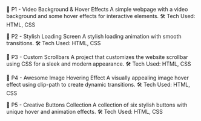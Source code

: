 🔹 P1 - Video Background & Hover Effects
A simple webpage with a video background and some hover effects for interactive elements.
🛠 Tech Used: HTML, CSS

🔹 P2 - Stylish Loading Screen
A stylish loading animation with smooth transitions.
🛠 Tech Used: HTML, CSS

🔹 P3 - Custom Scrollbars
A project that customizes the website scrollbar using CSS for a sleek and modern appearance.
🛠 Tech Used: HTML, CSS

🔹 P4 - Awesome Image Hovering Effect
A visually appealing image hover effect using clip-path to create dynamic transitions.
🛠 Tech Used: HTML, CSS

🔹 P5 - Creative Buttons Collection
A collection of six stylish buttons with unique hover and animation effects.
🛠 Tech Used: HTML, CSS
